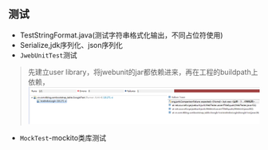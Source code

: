 ## 测试
* TestStringFormat.java(测试字符串格式化输出，不同占位符使用)
* Serialize,jdk序列化、json序列化
* `JwebUnitTest`测试
> 先建立user library，将jwebunit的jar都依赖进来，再在工程的buildpath上依赖，![JwebUnitTest](../../../src/main/webapp/image/jwebunitdemo.png)
* `MockTest`-mockito类库测试
